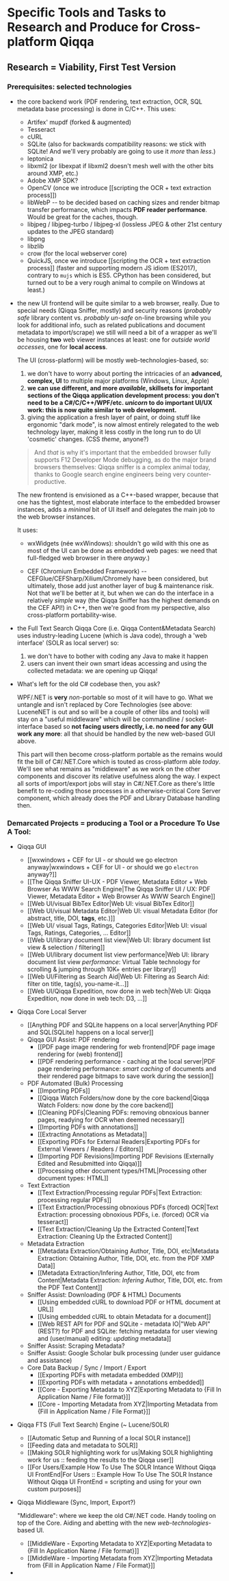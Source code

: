 # Specific Tools and Tasks to Research and Produce for Cross-platform Qiqqa

## Research = Viability, First Test Version

### Prerequisites: selected technologies

- the core backend work (PDF rendering, text extraction, OCR, SQL metadata base processing) is done in C/C++. This uses:
	- Artifex' mupdf (forked & augmented)
	- Tesseract
	- cURL
	- SQLite (also for backwards compatibility reasons: we stick with SQLite! And we'll very probably are going to use it *more* than *less*.)
	- leptonica
	- libxml2 (or libexpat if libxml2 doesn't mesh well with the other bits around XMP, etc.)
	- Adobe XMP SDK?
	- OpenCV (once we introduce [[scripting the OCR + text extraction process]])
	- libWebP -- to be decided based on caching sizes and render bitmap transfer performance, which impacts **PDF reader performance**. Would be great for the caches, though.
	- libjpeg / libjpeg-turbo / libjpeg-xl (lossless JPEG & other 21st century updates to the JPEG standard)
	- libpng
	- libzlib
	- crow (for the local webserver core)
	- QuickJS, once we introduce [[scripting the OCR + text extraction process]] (faster and supporting modern JS idiom (ES2017), contrary to `mujs` which is ES5. CPython has been considered, but turned out to be a very rough animal to compile on Windows at least.)
- the new UI frontend will be quite similar to a web browser, really. Due to special needs (Qiqqa Sniffer, mostly) and security reasons (*probably safe* library content vs. *probably un-safe* on-line browsing while you look for additional info, such as related publications and document metadata to import/scrape) we still will need a bit of a wrapper as we'll be housing **two** web viewer instances at least: one for *outside world accesses*, one for **local access**.

   The UI (cross-platform) will be mostly web-technologies-based, so:
	1. we don't have to worry about porting the intricacies of an **advanced, complex, UI** to multiple major platforms (Windows, Linux, Apple)
	2. **we can use different, and more *available*, skillsets for important sections of the Qiqqa application development process: you don't need to be a C#/C/C++/WPF/etc. *unicorn* to do important UI/UX work: this is now quite similar to web development.** 
	3. giving the application a fresh layer of paint, or doing stuff like ergonomic "dark mode", is now almost entirely relegated to the web technology layer, making it less costly in the long run to do UI 'cosmetic' changes. (CSS *theme*, anyone?)

   > And *that* is why it's important that the embedded browser fully supports F12 Developer Mode debugging, as do the major brand browsers themselves: Qiqqa sniffer is a complex animal today, thanks to Google search engine engineers being very counter-productive.

   The new frontend is envisioned as a C++-based wrapper, because that one has the tightest, most elaborate interface to the embedded browser instances, adds a *minimal* bit of UI itself and delegates the main job to the web browser instances.
   
   It uses:
   
 	- wxWidgets (née wxWindows): shouldn't go wild with this one as most of the UI can be done as embedded web pages: we need that full-fledged web browser in there *anyway*.)
   
	- CEF (Chromium Embedded Framework) -- CEFGlue/CEFSharp/Xilium/Chromely have been considered, but ultimately, those add just another layer of bug & maintenance risk. Not that we'll be better at it, but when we can do the interface in a relatively *simple* way (the Qiqqa Sniffer has the highest demands on the CEF API!) in C++, then we're good from my perspective, also cross-platform portability-wise.
- the Full Text Search Qiqqa Core (i.e. Qiqqa Content&Metadata Search) uses industry-leading Lucene (which is Java code), through a 'web interface' (SOLR as local server) so:
	1. we don't have to bother with coding any Java to make it happen
	2. users can invent their own smart ideas accessing and using the collected metadata: we are opening up Qiqqa!

- What's left for the old C# codebase then, you ask?

   WPF/.NET is **very** *non*-portable so most of it will have to go. What we untangle and isn't replaced by Core Technologies (see above: LuceneNET is out and so will be a couple of other libs and tools) will stay on a "useful middleware" which will be commandline / socket-interface based so **not facing users directly, i.e. no need for any GUI work any more**: all that should be handled by the new web-based GUI above.
   
   This part will then become cross-platform portable as the remains would fit the bill of C#/.NET.Core which is touted as cross-platform able *today*. We'll see what remains as "middleware" as we work on the other components and discover its relative usefulness along the way. I expect all sorts of import/export jobs will stay in C#/.NET.Core as there's little benefit to re-coding those processes in a otherwise-critical Core Server component, which already does the PDF and Library Database handling then.

### Demarcated Projects = producing a Tool or a Procedure To Use A Tool:

- Qiqqa GUI
	- [[wxwindows + CEF for UI - or should we go electron anyway|wxwindows + CEF for UI - or should we go `electron` anyway?]]
	- [[The Qiqqa Sniffer UI-UX - PDF Viewer, Metadata Editor + Web Browser As WWW Search Engine|The Qiqqa Sniffer UI / UX: PDF Viewer, Metadata Editor + Web Browser As WWW Search Engine]]
	- [[Web UI/visual BibTex Editor|Web UI: visual BibTex Editor]]
	- [[Web UI/visual Metadata Editor|Web UI: visual Metadata Editor (for abstract, title, DOI, **tags**, etc.)]]
	- [[Web UI/ visual Tags, Ratings, Categories Editor|Web UI: visual Tags, Ratings, Categories, ... Editor]]
	- [[Web UI/library document list view|Web UI: library document list view & selection / filtering]]
	- [[Web UI/library document list view performance|Web UI: library document list view *performance*: Virtual Table technology for scrolling & jumping through 10K+ entries per library]]
	- [[Web UI/Filtering as Search Aid|Web UI: Filtering as Search Aid: filter on title, tag(s), you-name-it...]]
	- [[Web UI/Qiqqa Expedition, now done in web tech|Web UI: Qiqqa Expedition, now done in web tech: D3, ...]]
- Qiqqa Core Local Server
	- [[Anything PDF and SQLite happens on a local server|Anything PDF and SQL(SQLite) happens on a local server]]
	- Qiqqa GUI Assist: PDF rendering
		- [[PDF page image rendering for web frontend|PDF page image rendering for (web) frontend]]
		- [[PDF rendering performance - caching at the local server|PDF page rendering performance: *smart caching* of documents and their rendered page bitmaps to save work during the session]]
	- PDF Automated (Bulk) Processing
		- [[Importing PDFs]]
		- [[Qiqqa Watch Folders/now done by the core backend|Qiqqa Watch Folders: now done by the core backend]]
		- [[Cleaning PDFs|Cleaning PDFs: removing obnoxious banner pages, readying for OCR when deemed necessary]]
		- [[Importing PDFs with annotations]]
		- [[Extracting Annotations as Metadata]]
		- [[Exporting PDFs for External Readers|Exporting PDFs for External Viewers / Readers / Editors]]
		- [[Importing PDF Revisions|Importing PDF Revisions (Externally Edited and Resubmitted into Qiqqa)]]
		- [[Processing other document types/HTML|Processing other document types: HTML]]
	- Text Extraction
		- [[Text Extraction/Processing regular PDFs|Text Extraction: processing regular PDFs]]
		- [[Text Extraction/Processing obnoxious PDFs (forced) OCR|Text Extraction: processing obnoxious PDFs, i.e. (forced) OCR via tesseract]]
		- [[Text Extraction/Cleaning Up the Extracted Content|Text Extraction: Cleaning Up the Extracted Content]]
	- Metadata Extraction
		- [[Metadata Extraction/Obtaining Author, Title, DOI, etc|Metadata Extraction: Obtaining Author, Title, DOI, etc. from the PDF XMP Data]]
		- [[Metadata Extraction/Infering Author, Title, DOI, etc from Content|Metadata Extraction: *Infering* Author, Title, DOI, etc. from the PDF Text Content]]
	- Sniffer Assist: Downloading (PDF & HTML) Documents
		- [[Using embedded cURL to download PDF or HTML document at URL]]
		- [[Using embedded cURL to obtain Metadata for a document]]
		- [[Web REST API for PDF and SQLite - metadata IO|"Web API" (REST?) for PDF and SQLite: fetching metadata for user viewing and (user/manual) editing: *updating* metadata]]
	- Sniffer Assist: Scraping Metadata?
	- Sniffer Assist: Google Scholar bulk processing (under user guidance and assistance)
	- Core Data Backup / Sync / Import / Export
		- [[Exporting PDFs with metadata embedded (XMP)]]
		- [[Exporting PDFs with metadata + annotations embedded]]
		- [[Core - Exporting Metadata to XYZ|Exporting Metadata to {Fill In Application Name / File format}]]
		- [[Core - Importing Metadata from XYZ|Importing Metadata from {Fill in Application Name / File Format}]]
- Qiqqa FTS (Full Text Search) Engine (~ Lucene/SOLR)
	- [[Automatic Setup and Running of a local SOLR instance]]
	- [[Feeding data and metadata to SOLR]]
	- [[Making SOLR highlighting work for us|Making SOLR highlighting work for us :: feeding the results to the Qiqqa user]]
	- [[For Users/Example How To Use The SOLR Intance Without Qiqqa UI FrontEnd|For Users :: Example How To Use The SOLR Instance Without Qiqqa UI FrontEnd = scripting and using for your own custom purposes]]
- Qiqqa Middleware (Sync, Import, Export?)
 
   "Middleware": where we keep the old C#/.NET code. Handy tooling on top of the Core. Aiding and abetting with the new *web-technologies*-based UI.
	- [[MiddleWare - Exporting Metadata to XYZ|Exporting Metadata to {Fill In Application Name / File format}]]
	- [[MiddleWare - Importing Metadata from XYZ|Importing Metadata from {Fill in Application Name / File Format}]]
- 